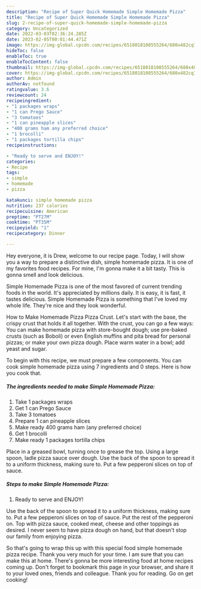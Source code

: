```yaml
---
description: "Recipe of Super Quick Homemade Simple Homemade Pizza"
title: "Recipe of Super Quick Homemade Simple Homemade Pizza"
slug: 2-recipe-of-super-quick-homemade-simple-homemade-pizza
category: Uncategorized
date: 2022-03-03T02:36:24.285Z
date: 2023-02-05T00:01:44.471Z
image: https://img-global.cpcdn.com/recipes/6518018108555264/680x482cq70/simple-homemade-pizza-recipe-main-photo.jpg
hideToc: false
enableToc: true
enableTocContent: false
thumbnail: https://img-global.cpcdn.com/recipes/6518018108555264/680x482cq70/simple-homemade-pizza-recipe-main-photo.jpg
cover: https://img-global.cpcdn.com/recipes/6518018108555264/680x482cq70/simple-homemade-pizza-recipe-main-photo.jpg
author: Admin
authorAv: notfound
ratingvalue: 3.6
reviewcount: 24
recipeingredient:
- "1 packages wraps"
- "1 can Prego Sauce"
- "3 tomatoes"
- "1 can pineapple slices"
- "400 grams ham any preferred choice"
- "1 brocolli"
- "1 packages tortilla chips"
recipeinstructions:

- "Ready to serve and ENJOY!"
categories:
- Recipe
tags:
- simple
- homemade
- pizza

katakunci: simple homemade pizza 
nutrition: 237 calories
recipecuisine: American
preptime: "PT27M"
cooktime: "PT35M"
recipeyield: "1"
recipecategory: Dinner

---
```



Hey everyone, it is Drew, welcome to our recipe page. Today, I will show you a way to prepare a distinctive dish, simple homemade pizza. It is one of my favorites food recipes. For mine, I'm gonna make it a bit tasty. This is gonna smell and look delicious.

Simple Homemade Pizza is one of the most favored of current trending foods in the world. It's appreciated by millions daily. It is easy, it is fast, it tastes delicious. Simple Homemade Pizza is something that I've loved my whole life. They're nice and they look wonderful.

How to Make Homemade Pizza Pizza Crust. Let&#39;s start with the base, the crispy crust that holds it all together. With the crust, you can go a few ways: You can make homemade pizza with store-bought dough; use pre-baked crusts (such as Boboli) or even English muffins and pita bread for personal pizzas; or make your own pizza dough. Place warm water in a bowl; add yeast and sugar.


To begin with this recipe, we must prepare a few components. You can cook simple homemade pizza using 7 ingredients and 0 steps. Here is how you cook that.

<!--inarticleads1-->

##### The ingredients needed to make Simple Homemade Pizza:

1. Take 1 packages wraps
1. Get 1 can Prego Sauce
1. Take 3 tomatoes
1. Prepare 1 can pineapple slices
1. Make ready 400 grams ham (any preferred choice)
1. Get 1 brocolli
1. Make ready 1 packages tortilla chips


Place in a greased bowl, turning once to grease the top. Using a large spoon, ladle pizza sauce over dough. Use the back of the spoon to spread it to a uniform thickness, making sure to. Put a few pepperoni slices on top of sauce. 

<!--inarticleads2-->

##### Steps to make Simple Homemade Pizza:


1. Ready to serve and ENJOY!

Use the back of the spoon to spread it to a uniform thickness, making sure to. Put a few pepperoni slices on top of sauce. Put the rest of the pepperoni on. Top with pizza sauce, cooked meat, cheese and other toppings as desired. I never seem to have pizza dough on hand, but that doesn&#39;t stop our family from enjoying pizza. 

So that's going to wrap this up with this special food simple homemade pizza recipe. Thank you very much for your time. I am sure that you can make this at home. There's gonna be more interesting food at home recipes coming up. Don't forget to bookmark this page in your browser, and share it to your loved ones, friends and colleague. Thank you for reading. Go on get cooking!
